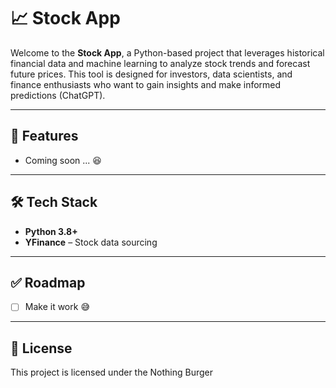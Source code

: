 # 📈 Stock App

Welcome to the **Stock App**, a Python-based project that leverages historical financial data and machine learning to analyze stock trends and forecast future prices. This tool is designed for investors, data scientists, and finance enthusiasts who want to gain insights and make informed predictions (ChatGPT).

---

## 🚀 Features

* Coming soon ... 😆

---

## 🛠️ Tech Stack

* **Python 3.8+**
* **YFinance** – Stock data sourcing

---

## ✅ Roadmap

* [ ] Make it work 😅

---

## 📜 License

This project is licensed under the Nothing Burger

